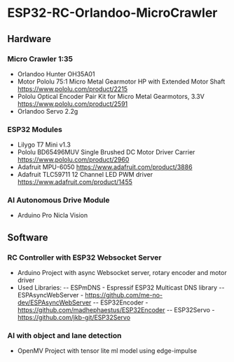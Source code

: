 # ESP32-RC-Orlandoo-MicroCrawler

## Hardware
### Micro Crawler 1:35
- Orlandoo Hunter OH35A01
- Motor Pololu 75:1 Micro Metal Gearmotor HP with Extended Motor Shaft https://www.pololu.com/product/2215
- Pololu Optical Encoder Pair Kit for Micro Metal Gearmotors, 3.3V https://www.pololu.com/product/2591
- Orlandoo Servo 2.2g

### ESP32 Modules
- Lilygo T7 Mini v1.3
- Pololu BD65496MUV Single Brushed DC Motor Driver Carrier https://www.pololu.com/product/2960
- Adafruit MPU-6050 https://www.adafruit.com/product/3886
- Adafruit TLC59711 12 Channel LED PWM driver https://www.adafruit.com/product/1455

### AI Autonomous Drive Module
- Arduino Pro Nicla Vision

## Software
### RC Controller with ESP32 Websocket Server
- Arduino Project with async Websocket server, rotary encoder and motor driver
- Used Libraries:
-- ESPmDNS - Espressif ESP32 Multicast DNS library
-- ESPAsyncWebServer - https://github.com/me-no-dev/ESPAsyncWebServer
-- ESP32Encoder - https://github.com/madhephaestus/ESP32Encoder
-- ESP32Servo - https://github.com/jkb-git/ESP32Servo

### AI with object and lane detection 
- OpenMV Project with tensor lite ml model using edge-impulse
